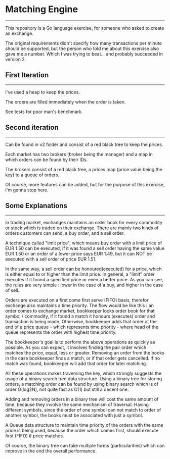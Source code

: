 # Matching Engine
---
This repository is a Go language exercise, for someone who asked to create an exchange.

The original requirements didn't specify how many transactions per minute should be supported, but the person who told
me about this exercise also gave me a number. Which I was trying to beat... and probably succeeded in version 2.

## First Iteration
---
I've used a heap to keep the prices.

The orders are filled immediately when the order is taken.

See tests for poor man's benchmark.

## Second iteration
---
Can be found in v2 folder and consist of a red black tree to keep the prices.

Each market has two brokers (broker being the manager) and a map in which orders can be found by their IDs.

The brokers consist of a red black tree, a prices map (price value being the key) to a queue of orders.

Of course, more features can be added, but for the purpose of this exercise, I'm gonna stop here.

## Some Explanations
---

In trading market, exchanges maintains an order book for every commodity or stock which is traded on their exchange.
There are mainly two kinds of orders customers can send, a buy order, and a sell order.

A technique called "limit price", which means buy order with a limit price of EUR 1.50 can be executed, if it was found
a sell order having the same value EUR 1.50 or an order of a lower price says EUR 1.49, but it can NOT be executed with
a sell order of price EUR 1.51.

In the same way, a sell order can be honoured(executed) for a price, which is either equal to or higher than the limit
price.
In general, a "limit" order executes if it found a specified price or even a better price. As you can see, the rules are
very simple : lower in the case of a buy, and higher in the case of sell.

Orders are executed on a first come first serve (FIFO) basis, therefor exchange also maintains a time priority.
The flow would be like this : an order comes to exchange market, bookkeeper looks order book for that symbol /
commodity, if it found a match it honours (executes) order and transaction is being made.
Otherwise, bookkeeper adds that order at the end of a price queue - which represents time priority - where head of the
queue represents the order with highest time priority.

The bookkeeper's goal is to perform the above operations as quickly as possible. As you can expect, it involves finding
the pair order which matches the price, equal, less or greater. Removing an order from the books in the case bookkeeper
finds a match, or if that order gets cancelled. If no match was found, bookkeeper will add that order for later
matching.

All these operations makes traversing the key, which strongly suggests the usage of a binary search tree data structure.
Using a binary tree for storing orders, a matching order can be found by using binary search which is of order O(log2N),
not quite fast as O(1) but still a decent one.

Adding and removing orders in a binary tree will cost the same amount of time, because they involve the same mechanism
of traversal. Having different symbols, since the order of one symbol can not match to order of another symbol, the
books must be associated with just a symbol.

A Queue data structure to maintain time priority of the orders with the same price is being used, because the order
which comes first, should execute first (FIFO) if price matches.

Of course, the binary tree can take multiple forms (particularities) which can improve in the end the overall
performance.

